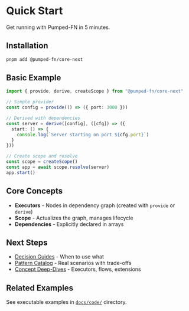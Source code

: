 # Quick Start

Get running with Pumped-FN in 5 minutes.

## Installation

```bash
pnpm add @pumped-fn/core-next
```

## Basic Example

```typescript
import { provide, derive, createScope } from "@pumped-fn/core-next"

// Simple provider
const config = provide(() => ({ port: 3000 }))

// Derived with dependencies
const server = derive([config], ([cfg]) => ({
  start: () => {
    console.log(`Server starting on port ${cfg.port}`)
  }
}))

// Create scope and resolve
const scope = createScope()
const app = await scope.resolve(server)
app.start()
```

## Core Concepts

- **Executors** - Nodes in dependency graph (created with `provide` or `derive`)
- **Scope** - Actualizes the graph, manages lifecycle
- **Dependencies** - Explicitly declared in arrays

## Next Steps

- [Decision Guides](./decisions/) - When to use what
- [Pattern Catalog](./patterns/) - Real scenarios with trade-offs
- [Concept Deep-Dives](./concepts/) - Executors, flows, extensions

## Related Examples

See executable examples in [`docs/code/`](./code/) directory.
